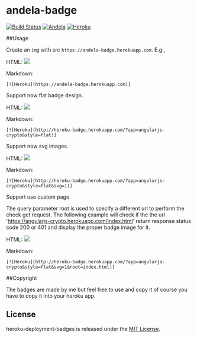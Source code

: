 andela-badge
==================
[![Build Status](https://travis-ci.org/andela-stuff/andela-badge.svg?branch=master)](https://travis-ci.org/andela-stuff/andela-badge)
[![Andela](https://andela-badge.herokuapp.com/)](https://andela.com)
[![Heroku](https://heroku-badge.herokuapp.com/?app=andela-badge&style=flat)](https://andela-badge.herokuapp.com)

##Usage

Create an `img` with src `https://andela-badge.herokuapp.com`. E.g.,

HTML:
    <img src="https://andela-badge.herokuapp.com" />
    
Markdown:

    [![Heroku](https://andela-badge.herokuapp.com)]   

Support now flat badge design.

HTML:
    <img src="http://heroku-badge.herokuapp.com/?app=angularjs-crypto&style=flat" />

Markdown:

    [![Heroku](http://heroku-badge.herokuapp.com/?app=angularjs-crypto&style=flat)]

Support now svg images.

HTML:
    <img src="http://heroku-badge.herokuapp.com/?app=angularjs-crypto&style=flat&svg=1" />

Markdown:

    [![Heroku](http://heroku-badge.herokuapp.com/?app=angularjs-crypto&style=flat&svg=1)]
    
Support use custom page

The query parameter root is used to specify a different url to perform the check get request.
The following example will check if the the url 'https://angularjs-crypto.herokuapp.com/index.html' 
return response status code 200 or 401 and display the proper badge image for it.

HTML:
    <img src="http://heroku-badge.herokuapp.com/?app=angularjs-crypto&style=flat&svg=1&root=index.html" />

Markdown:

    [![Heroku](http://heroku-badge.herokuapp.com/?app=angularjs-crypto&style=flat&svg=1&root=index.html)]


##Copyright

The badges are made by me but feel free to use and copy it of course you have to copy it into your heroku app.

License
--------------

heroku-deployment-badges is released under the [MIT License](http://opensource.org/licenses/MIT).
